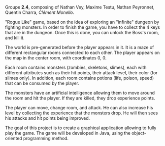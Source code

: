 Groupe **2.4**, composing of
Nathan Vey, Maxime Testu, Nathan Peyronnet, Quentin Charra, *Clément Monello*.

"Rogue Like" game, based on the idea of exploring an "infinite" dungeon by fighting monsters.
In order to finish the game, you have to collect the 4 keys that are in the dungeon.
Once this is done, you can unlock the Boss's room, and kill it.

The world is pre-generated before the player appears in it.
It is a maze of different rectangular rooms connected to each other.
The player appears on the map in the center room, with coordinates 0, 0.

Each room contains monsters (zombies, skeletons, slimes), each with different attributes such as their hit points, their attack level, their color (for slimes only).
In addition, each room contains potions (life, poison, speed) that can be consumed by the player.

The monsters have an artificial intelligence allowing them to move around the room and hit the player.
If they are killed, they drop experience points.

The player can move, change room, and attack.
He can also increase his level by collecting the experience that the monsters drop.
He will then sees his attacks and hit points being improved.

The goal of this project is to create a graphical application allowing to fully play the game.
The game will be developed in Java, using the object-oriented programming method.